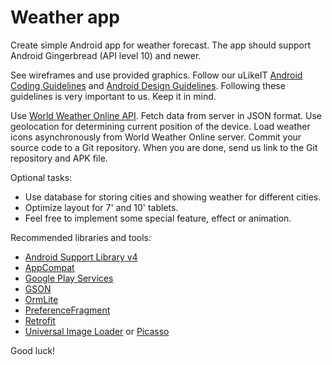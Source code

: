 Weather app
===========

Create simple Android app for weather forecast. The app should support Android Gingerbread (API level 10) and newer.

See wireframes and use provided graphics. Follow our uLikeIT [Android Coding Guidelines](https://github.com/uLikeIT/Training/blob/master/Android/Guidelines/GUIDELINES.md) and [Android Design Guidelines](https://developer.android.com/design/index.html). Following these guidelines is very important to us. Keep it in mind.

Use [World Weather Online API](http://www.worldweatheronline.com/free-weather-feed.aspx). Fetch data from server in JSON format. Use geolocation for determining current position of the device. Load weather icons asynchronously from World Weather Online server. Commit your source code to a Git repository. When you are done, send us link to the Git repository and APK file.

Optional tasks:
- Use database for storing cities and showing weather for different cities.
- Optimize layout for 7' and 10' tablets.
- Feel free to implement some special feature, effect or animation.

Recommended libraries and tools:
- [Android Support Library v4](http://developer.android.com/tools/extras/support-library.html)
- [AppCompat](https://developer.android.com/reference/android/support/v7/appcompat/package-summary.html)
- [Google Play Services](http://developer.android.com/google/play-services/index.html)
- [GSON](http://code.google.com/p/google-gson/)
- [OrmLite](http://ormlite.com/)
- [PreferenceFragment](https://github.com/kolavar/android-support-v4-preferencefragment)
- [Retrofit](https://github.com/square/retrofit)
- [Universal Image Loader](https://github.com/nostra13/Android-Universal-Image-Loader) or [Picasso](https://github.com/square/picasso)

Good luck!
